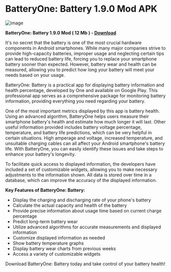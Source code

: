 # BatteryOne: Battery 1.9.0 Mod APK

![image](https://gist.github.com/user-attachments/assets/da3ddefe-ad26-42ca-b28a-5a606017269a)

**BatteryOne: Battery 1.9.0 Mod ( 12 Mb ) - [Download](https://dlgram.com/aHYxy)**

It's no secret that the battery is one of the most crucial hardware components in Android smartphones. While many major companies strive to provide high-capacity batteries, improper usage and neglecting certain tips can lead to reduced battery life, forcing you to replace your smartphone battery sooner than expected. However, battery wear and health can be measured, allowing you to predict how long your battery will meet your needs based on your usage.

BatteryOne: Battery is a practical app for displaying battery information and health percentage, developed by Оne and available on Google Play. This professional app serves as a comprehensive package for monitoring battery information, providing everything you need regarding your battery.

One of the most important metrics displayed by this app is battery health. Using an advanced algorithm, BatteryOne helps users measure their smartphone battery's health and estimate how much longer it will last. Other useful information provided includes battery voltage percentage, temperature, and battery life predictions, which can be very helpful in certain situations. High amperage and voltage, increased temperature, and unsuitable charging cables can all affect your Android smartphone's battery life. With BatteryOne, you can easily identify these issues and take steps to enhance your battery's longevity.

To facilitate quick access to displayed information, the developers have included a set of customizable widgets, allowing you to make necessary adjustments to the information shown. All data is stored over time in a database, which can improve the accuracy of the displayed information.

**Key Features of BatteryOne: Battery:**
- Display the charging and discharging rate of your phone's battery
- Calculate the actual capacity and health of the battery
- Provide precise information about usage time based on current charge percentage
- Predict long-term battery wear
- Utilize advanced algorithms for accurate measurements and displayed information
- Customize displayed information as needed
- Show battery temperature graphs
- Display battery wear charts from previous weeks
- Access a variety of customizable widgets

Download BatteryOne: Battery today and take control of your battery health!